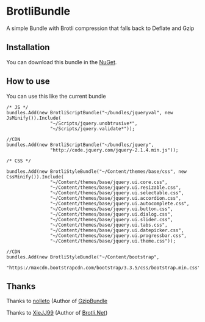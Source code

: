 # BrotliBundle
A simple Bundle with Brotli compression that falls back to Deflate and Gzip

## Installation

You can download this bundle in the [NuGet](https://www.nuget.org/packages/GzipBundle/).

## How to use

You can use this like the current bundle

```
/* JS */
bundles.Add(new BrotliScriptBundle("~/bundles/jqueryval", new JsMinify()).Include(
                "~/Scripts/jquery.unobtrusive*",
                "~/Scripts/jquery.validate*"));
                
//CDN
bundles.Add(new BrotliScriptBundle("~/bundles/jquery",
                "http://code.jquery.com/jquery-2.1.4.min.js"));

/* CSS */                

bundles.Add(new BrotliStyleBundle("~/Content/themes/base/css", new CssMinify()).Include(
                "~/Content/themes/base/jquery.ui.core.css",
                "~/Content/themes/base/jquery.ui.resizable.css",
                "~/Content/themes/base/jquery.ui.selectable.css",
                "~/Content/themes/base/jquery.ui.accordion.css",
                "~/Content/themes/base/jquery.ui.autocomplete.css",
                "~/Content/themes/base/jquery.ui.button.css",
                "~/Content/themes/base/jquery.ui.dialog.css",
                "~/Content/themes/base/jquery.ui.slider.css",
                "~/Content/themes/base/jquery.ui.tabs.css",
                "~/Content/themes/base/jquery.ui.datepicker.css",
                "~/Content/themes/base/jquery.ui.progressbar.css",
                "~/Content/themes/base/jquery.ui.theme.css"));
                
//CDN
bundles.Add(new BrotliStyleBundle("~/Content/bootstrap",
                "https://maxcdn.bootstrapcdn.com/bootstrap/3.3.5/css/bootstrap.min.css"));                
```

## Thanks

Thanks to [nolleto](https://github.com/nolleto) (Author of [GzipBundle]((https://github.com/nolleto/GzipBundle/))

Thanks to [XieJJ99](https://github.com/XieJJ99) (Author of [Brotli.Net](https://github.com/XieJJ99/brotli.net))